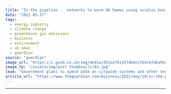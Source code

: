 ```yaml
---
title: "In the pipeline -  networks to warm UK homes using surplus heat"
date: "2021-05-27"
tags: 
  - energy industry
  - climate change
  - greenhouse gas emissions
  - business
  - environment
  - uk news
  - guardian
source: "guardian"
image_url: "https://i.guim.co.uk/img/media/db1ee781d374b6e27b9cbfdba95e6c44247ac2ea/0_172_5394_3238/master/5394.jpg?width=460&quality=85&auto=format&fit=max&s=bbe3d434896893b604baa20b8ed9ee27"
image_fp: "/assets/img/post_thumbnails/84.jpg"
lead: "Government plans to spend £45m on citywide systems and other technologies to reduce carbon outputTens of thousands of homes, offices and hospitals could soon be warmed with surplus heat from factories, incinerator plants and even disused mine shafts ..."
article_url: "https://www.theguardian.com/business/2021/may/28/in-the-pipeline-networks-to-warm-uk-homes-using-surplus-heat"
---
```


---
